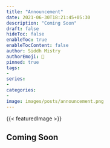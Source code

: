 ```yaml
---
title: "Announcement"
date: 2021-06-30T18:21:45+05:30
description: "Coming Soon"
draft: false
hideToc: false
enableToc: true
enableTocContent: false
author: Siddh Mistry
authorEmoji: 🤯
pinned: true
tags:
- 
series:
-
categories:
- 
image: images/posts/announcement.png
---
```

{{< featuredImage >}}
## Coming Soon